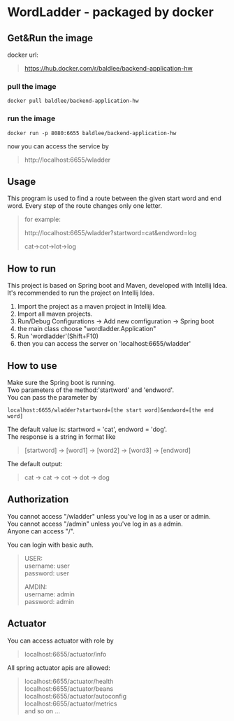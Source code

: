 # WordLadder - packaged by docker

## Get&Run the image
docker url:  
> https://hub.docker.com/r/baldlee/backend-application-hw

### pull the image
```
docker pull baldlee/backend-application-hw
```
### run the image
```
docker run -p 8080:6655 baldlee/backend-application-hw
```
now you can access the service by
>http://localhost:6655/wladder
## Usage
This program is used to find a route between the given start word and end word. Every step of the route changes only one letter.
> for example:
>
> http://localhost:6655/wladder?startword=cat&endword=log
>
> cat->cot->lot->log
## How to run
This project is based on Spring boot and Maven, developed with Intellij Idea.  
It's recommended to run the project on Intellij Idea.  
1. Import the project as a maven project in Intellij Idea.
2. Import all maven projects.
3. Run/Debug Configurations -> Add new comfiguration -> Spring boot
4. the main class choose "wordladder.Application"
5. Run 'wordladder'(Shift+F10)
6. then you can access the server on 'localhost:6655/wladder'
## How to use
Make sure the Spring boot is running.  
Two parameters of the method:'startword' and 'endword'.  
You can pass the parameter by
```
localhost:6655/wladder?startword=[the start word]&endword=[the end word]
```
The default value is: startword = 'cat', endword = 'dog'.  
The response is a string in format like  
> [startword] -> [word1] -> [word2] -> [word3] -> [endword]

The default output:
>cat -> cat -> cot -> dot -> dog
## Authorization
You cannot access "/wladder" unless you've log in as a user or admin.  
You cannot access "/admin" unless you've log in as a admin.  
Anyone can access "/".
 
You can login with basic auth.

> USER:  
> username: user   
> password: user
>   
> AMDIN:  
> username: admin  
> password: admin  

## Actuator
You can access actuator with role by

> localhost:6655/actuator/info

All spring actuator apis are allowed:

> localhost:6655/actuator/health  
> localhost:6655/actuator/beans  
> localhost:6655/actuator/autoconfig  
> localhost:6655/actuator/metrics  
> and so on ...
